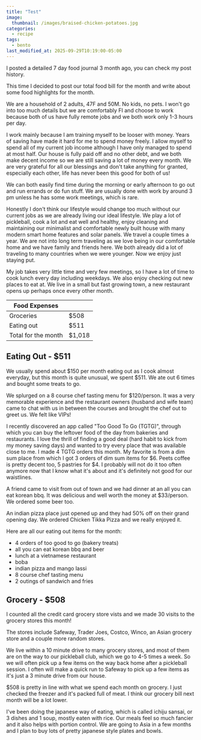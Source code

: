 ```yaml
---
title: "Test"
image: 
  thumbnail: /images/braised-chicken-potatoes.jpg
categories:
  - recipe
tags:
  - bento
last_modified_at: 2025-09-29T10:19:00-05:00
---
```



I posted a detailed 7 day food journal 3 month ago, you can check my post history. 

This time I decided to post our total food bill for the month and write about some food highlights for the month.

We are a household of 2 adults, 47F and 50M. No kids, no pets. I won't go into too much details but we are comfortably FI and choose to work because both of us have fully remote jobs and we both work only 1-3 hours per day.

I work mainly because I am training myself to be looser with money. Years of saving have made it hard for me to spend money freely. I allow myself to spend all of my current job income although I have only managed to spend at most half. Our house is fully paid off and no other debt, and we both make decent income so we are still saving a lot of money every month. We are very grateful for all our blessings and don't take anything for granted, especially each other, life has never been this good for both of us!

We can both easily find time during the morning or early afternoon to go out and run errands or do fun stuff. We are usually done with work by around 3 pm unless he has some work meetings, which is rare. 

Honestly I don't think our lifestyle would change too much without our current jobs as we are already living our ideal lifestyle. We play a lot of pickleball, cook a lot and eat well and healthy, enjoy cleaning and maintaining our minimalist and comfortable newly built house with many modern smart home features and solar panels. We travel a couple times a year. We are not into long term traveling as we love being in our comfortable home and we have family and friends here. We both already did a lot of traveling to many countries when we were younger. Now we enjoy just staying put.

My job takes very little time and very few meetings, so I have a lot of time to cook lunch every day including weekdays. We also enjoy checking out new places to eat at. We live in a small but fast growing town, a new restaurant opens up perhaps once every other month. 


|Food Expenses||
| --- | --- |
|Groceries|$508|
|Eating out|$511|
|Total for the month|$1,018|

## Eating Out - $511
We usually spend about $150 per month eating out as I cook almost everyday, but this month is quite unusual, we spent $511. We ate out 6 times and bought some treats to go. 

We splurged on a 8 course chef tasting menu for $120/person. It was a very memorable experience and the restaurant owners (husband and wife team) came to chat with us in between the courses and brought the chef out to greet us. We felt like VIPs!

I recently discovered an app called "Too Good To Go (TGTG)", through which you can buy the leftover food of the day from bakeries and restaurants. I love the thrill of finding a good deal (hard habit to kick from my money saving days) and wanted to try every place that was available close to me. I made 4 TGTG orders this month. My favorite is from a dim sum place from which I got 3 orders of dim sum items for $6. Peets coffee is pretty decent too, 5 pastries for $4. I probably will not do it too often anymore now that I know what it's about and it's definitely not good for our waistlines.
 
A friend came to visit from out of town and we had dinner at an all you can eat korean bbq. It was delicious and well worth the money at $33/person. We ordered some beer too.

An indian pizza place just opened up and they had 50% off on their grand opening day. We ordered Chicken Tikka Pizza and we really enjoyed it.

Here are all our eating out items for the month:
- 4 orders of too good to go (bakery treats)
- all you can eat korean bbq and beer
- lunch at a vietnamese restaurant
- boba 
- indian pizza and mango lassi
- 8 course chef tasting menu 
- 2 outings of sandwich and fries


## Grocery - $508
I counted all the credit card grocery store vists and we made 30 visits to the grocery stores this month! 

The stores include Safeway, Trader Joes, Costco, Winco, an Asian grocery store and a couple more random stores. 

We live within a 10 minute drive to many grocery stores, and most of them are on the way to our pickleball club, which we go to 4-5 times a week. So we will often pick up a few items on the way back home after a pickleball session. I often will make a quick run to Safeway to pick up a few items as it's just a 3 minute drive from our house. 

$508 is pretty in line with what we spend each month on grocery. I just checked the freezer and it's packed full of meat. I think our grocery bill next month will be a lot lower.

I've been doing the japanese way of eating, which is called ichiju sansai, or 3 dishes and 1 soup, mostly eaten with rice. Our meals feel so much fancier and it also helps with portion control. We are going to Asia in a few months and I plan to buy lots of pretty japanese style plates and bowls.
